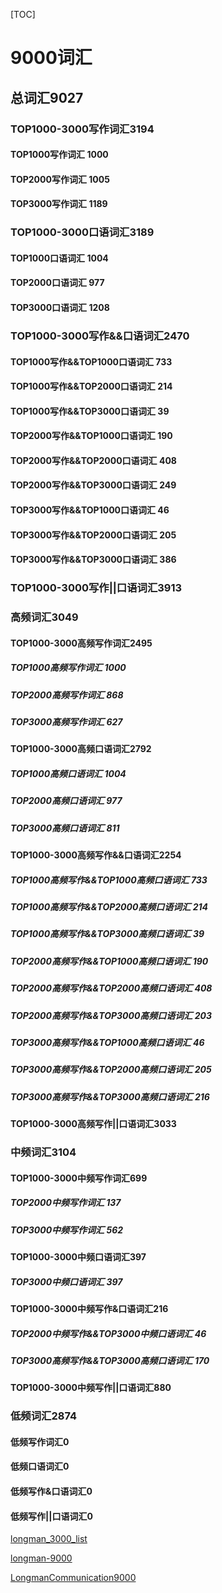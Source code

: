 [TOC]

# 9000词汇

## 总词汇9027

### TOP1000-3000写作词汇3194 

#### TOP1000写作词汇 1000

#### TOP2000写作词汇 1005

#### TOP3000写作词汇 1189

### TOP1000-3000口语词汇3189

#### TOP1000口语词汇 1004

#### TOP2000口语词汇 977

#### TOP3000口语词汇 1208

### TOP1000-3000写作&&口语词汇2470

#### TOP1000写作&&TOP1000口语词汇 733

#### TOP1000写作&&TOP2000口语词汇 214

#### TOP1000写作&&TOP3000口语词汇 39

#### TOP2000写作&&TOP1000口语词汇 190

#### TOP2000写作&&TOP2000口语词汇 408

#### TOP2000写作&&TOP3000口语词汇 249

#### TOP3000写作&&TOP1000口语词汇 46

#### TOP3000写作&&TOP2000口语词汇 205

#### TOP3000写作&&TOP3000口语词汇 386

### TOP1000-3000写作||口语词汇3913

### 高频词汇3049

#### TOP1000-3000高频写作词汇2495

##### TOP1000高频写作词汇 1000

##### TOP2000高频写作词汇 868

##### TOP3000高频写作词汇 627

#### TOP1000-3000高频口语词汇2792

##### TOP1000高频口语词汇 1004

##### TOP2000高频口语词汇 977

##### TOP3000高频口语词汇 811

#### TOP1000-3000高频写作&&口语词汇2254

##### TOP1000高频写作&&TOP1000高频口语词汇 733

##### TOP1000高频写作&&TOP2000高频口语词汇 214

##### TOP1000高频写作&&TOP3000高频口语词汇 39

##### TOP2000高频写作&&TOP1000高频口语词汇 190

##### TOP2000高频写作&&TOP2000高频口语词汇 408

##### TOP2000高频写作&&TOP3000高频口语词汇 203

##### TOP3000高频写作&&TOP1000高频口语词汇 46

##### TOP3000高频写作&&TOP2000高频口语词汇 205

##### TOP3000高频写作&&TOP3000高频口语词汇 216

#### TOP1000-3000高频写作||口语词汇3033

### 中频词汇3104

#### TOP1000-3000中频写作词汇699

##### TOP2000中频写作词汇 137

##### TOP3000中频写作词汇 562

#### TOP1000-3000中频口语词汇397

##### TOP3000中频口语词汇 397

#### TOP1000-3000中频写作&口语词汇216

##### TOP2000中频写作&&TOP3000中频口语词汇 46

##### TOP3000高频写作&&TOP3000高频口语词汇 170

#### TOP1000-3000中频写作||口语词汇880

### 低频词汇2874

#### 低频写作词汇0

#### 低频口语词汇0

#### 低频写作&口语词汇0

#### 低频写作||口语词汇0

[longman_3000_list](media/longman_3000_list.pdf)

[longman-9000](media/longman-9000.pdf)

[LongmanCommunication9000](media/LongmanCommunication9000.pdf)


